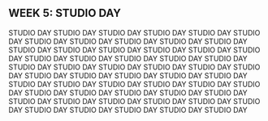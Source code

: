 
## WEEK 5: STUDIO DAY 


STUDIO DAY STUDIO DAY STUDIO DAY STUDIO DAY STUDIO DAY STUDIO DAY STUDIO DAY STUDIO DAY STUDIO DAY STUDIO DAY STUDIO DAY STUDIO DAY STUDIO DAY STUDIO DAY STUDIO DAY STUDIO DAY STUDIO DAY STUDIO DAY STUDIO DAY STUDIO DAY STUDIO DAY STUDIO DAY STUDIO DAY STUDIO DAY STUDIO DAY STUDIO DAY STUDIO DAY STUDIO DAY STUDIO DAY STUDIO DAY STUDIO DAY STUDIO DAY STUDIO DAY STUDIO DAY STUDIO DAY STUDIO DAY STUDIO DAY STUDIO DAY STUDIO DAY STUDIO DAY STUDIO DAY STUDIO DAY STUDIO DAY STUDIO DAY STUDIO DAY STUDIO DAY STUDIO DAY STUDIO DAY STUDIO DAY STUDIO DAY STUDIO DAY STUDIO DAY STUDIO DAY STUDIO DAY STUDIO DAY 

